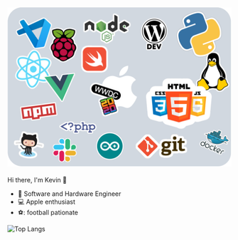 
![Cover](https://github.com/kev0629/kev0629/blob/master/sticker.png)
---
Hi there, I'm Kevin 👋
- :briefcase: Software and Hardware Engineer
- :computer: Apple enthusiast
- ⚽: football pationate

![Top Langs](https://github-readme-stats.vercel.app/api/top-langs/?username=anuraghazra&layout=compact)

